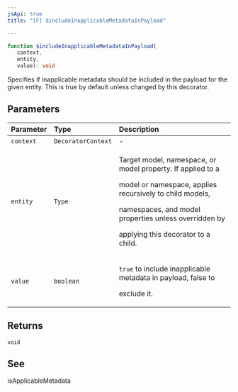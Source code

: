 ```yaml
---
jsApi: true
title: "[F] $includeInapplicableMetadataInPayload"

---
```

```ts
function $includeInapplicableMetadataInPayload(
   context, 
   entity, 
   value): void
```

Specifies if inapplicable metadata should be included in the payload for
the given entity. This is true by default unless changed by this
decorator.

## Parameters

| Parameter | Type | Description |
| :------ | :------ | :------ |
| `context` | `DecoratorContext` | - |
| `entity` | `Type` | <p>Target model, namespace, or model property. If applied to a</p><p>              model or namespace, applies recursively to child models,</p><p>              namespaces, and model properties unless overridden by</p><p>              applying this decorator to a child.</p> |
| `value` | `boolean` | <p>`true` to include inapplicable metadata in payload, false to</p><p>              exclude it.</p> |

## Returns

`void`

## See

isApplicableMetadata
